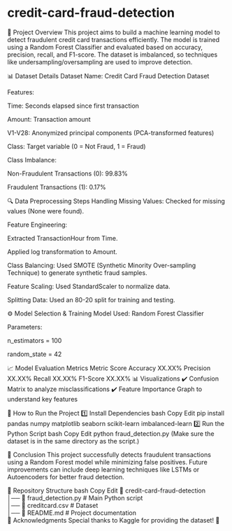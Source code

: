 # credit-card-fraud-detection
📌 Project Overview
This project aims to build a machine learning model to detect fraudulent credit card transactions efficiently. The model is trained using a Random Forest Classifier and evaluated based on accuracy, precision, recall, and F1-score. The dataset is imbalanced, so techniques like undersampling/oversampling are used to improve detection.

📊 Dataset Details
Dataset Name: Credit Card Fraud Detection Dataset

Features:

Time: Seconds elapsed since first transaction

Amount: Transaction amount

V1-V28: Anonymized principal components (PCA-transformed features)

Class: Target variable (0 = Not Fraud, 1 = Fraud)

Class Imbalance:

Non-Fraudulent Transactions (0): 99.83%

Fraudulent Transactions (1): 0.17%

🔍 Data Preprocessing Steps
Handling Missing Values: Checked for missing values (None were found).

Feature Engineering:

Extracted TransactionHour from Time.

Applied log transformation to Amount.

Class Balancing: Used SMOTE (Synthetic Minority Over-sampling Technique) to generate synthetic fraud samples.

Feature Scaling: Used StandardScaler to normalize data.

Splitting Data: Used an 80-20 split for training and testing.

⚙️ Model Selection & Training
Model Used: Random Forest Classifier

Parameters:

n_estimators = 100

random_state = 42

📈 Model Evaluation Metrics
Metric	Score
Accuracy	XX.XX%
Precision	XX.XX%
Recall	XX.XX%
F1-Score	XX.XX%
📊 Visualizations
✔️ Confusion Matrix to analyze misclassifications
✔️ Feature Importance Graph to understand key features

🚀 How to Run the Project
1️⃣ Install Dependencies
bash
Copy
Edit
pip install pandas numpy matplotlib seaborn scikit-learn imbalanced-learn
2️⃣ Run the Python Script
bash
Copy
Edit
python fraud_detection.py
(Make sure the dataset is in the same directory as the script.)

📜 Conclusion
This project successfully detects fraudulent transactions using a Random Forest model while minimizing false positives. Future improvements can include deep learning techniques like LSTMs or Autoencoders for better fraud detection.

📂 Repository Structure
bash
Copy
Edit
📁 credit-card-fraud-detection  
│── 📄 fraud_detection.py  # Main Python script  
│── 📄 creditcard.csv  # Dataset  
│── 📄 README.md  # Project documentation  
🙌 Acknowledgments
Special thanks to Kaggle for providing the dataset! 🎉
